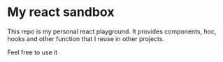 # My react sandbox

This repo is my personal react playground.
It provides components, hoc, hooks and other function that I reuse in other projects.

Feel free to use it
